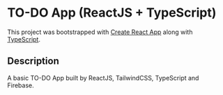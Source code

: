 # TO-DO App (ReactJS + TypeScript)

This project was bootstrapped with [Create React App](https://github.com/facebook/create-react-app) along with [TypeScript](https://github.com/microsoft/TypeScript).

## Description

A basic TO-DO App built by ReactJS, TailwindCSS, TypeScript and Firebase.

